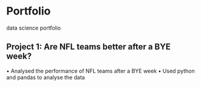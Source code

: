 # Portfolio
data science portfolio

## Project 1: Are NFL teams better after a BYE week?
• Analysed the performance of NFL teams after a BYE week
• Used python and pandas to analyse the data
